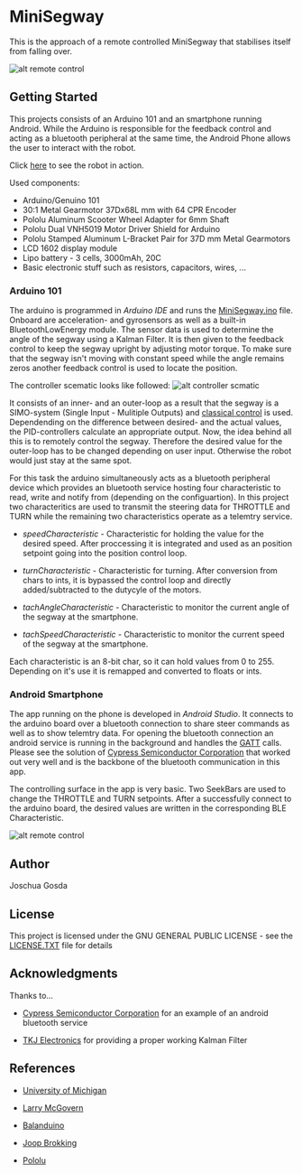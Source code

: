 # MiniSegway

This is the approach of a remote controlled MiniSegway that stabilises itself from falling over.

![alt remote control](https://github.com/JoschuaGosda/RobotControl/blob/master/IMGL9399.jpg)

## Getting Started

This projects consists of an Arduino 101 and an smartphone running Android. While the Arduino is responsible for the feedback control and acting as a bluetooth peripheral at the same time, the Android Phone  allows the user to interact with the robot. 

Click [here](https://youtu.be/_MlyZ8UsYA4) to see the robot in action.

Used components:
* Arduino/Genuino 101
* 30:1 Metal Gearmotor 37Dx68L mm with 64 CPR Encoder
* Pololu Aluminum Scooter Wheel Adapter for 6mm Shaft
* Pololu Dual VNH5019 Motor Driver Shield for Arduino
* Pololu Stamped Aluminum L-Bracket Pair for 37D mm Metal Gearmotors
* LCD 1602 display module
* Lipo battery - 3 cells, 3000mAh, 20C
* Basic electronic stuff such as resistors, capacitors, wires, ...


### Arduino 101

The arduino is programmed in *Arduino IDE* and runs the [MiniSegway.ino](https://github.com/JoschuaGosda/RobotControl/blob/master/MiniSegway.ino) file. Onboard are acceleration- and gyrosensors as well as a built-in BluetoothLowEnergy module. 
The sensor data is used to determine the angle of the segway using a Kalman Filter. It is then given to the feedback control to keep the segway upright by adjusting motor torque.
To make sure that the segway isn't moving with constant speed while the angle remains zeros another feedback control is used to locate the position.

The controller scematic looks like followed:
![alt controller scmatic](https://github.com/JoschuaGosda/RobotControl/blob/master/contoller_scematic.PNG)

It consists of an inner- and an outer-loop as a result that the segway is a SIMO-system (Single Input - Mulitiple Outputs) and [classical control](https://en.wikipedia.org/wiki/Classical_control_theory) is used.
Dependending on the difference between  desired- and the actual values, the PID-controllers calculate an appropriate output.
Now, the idea behind all this is to remotely control the segway. Therefore the desired value for the outer-loop has to  be changed depending on user input. Otherwise the robot  would just stay at the same spot.

 For this task the arduino simultaneously acts as a bluetooth peripheral device which provides an bluetooth service hosting four characteristic to read, write and notify from (depending on the configuartion).
In this project two characteritics are used to transmit the steering data for THROTTLE and TURN while the remaining two characteristics operate as a telemtry service.
    
* *speedCharacteristic*     - Characteristic for holding the value for the desired speed. After proccessing it is integrated and used as an position setpoint going into the position control loop.
    
* *turnCharacteristic*      - Characteristic for turning. After conversion from chars to ints, it is bypassed the control loop and                                     directly added/subtracted to the dutycyle of the motors.

* *tachAngleCharacteristic* - Characteristic to monitor the current angle of the segway at the smartphone.
                                  
* *tachSpeedCharacteristic* - Characteristic to monitor the current speed of the segway at the smartphone.

Each characteristic is an 8-bit char, so it can hold values from 0 to 255. Depending on it's use it is remapped and converted to floats or ints.


### Android Smartphone

The app running on the phone is developed in *Android Studio*. It connects to the arduino board over a bluetooth connection to share steer commands as well as to show telemtry data. 
For opening the bluetooth connection an android service is running in the background and handles the [GATT](https://www.bluetooth.com/specifications/gatt/generic-attributes-overview) calls. Please see the solution of [Cypress Semiconductor Corporation](https://github.com/cypresssemiconductorco) that worked out very well and is the backbone of the bluetooth communication in this app.

The controlling surface in the app is very basic. Two SeekBars are used to change the THROTTLE and TURN setpoints.
After a successfully connect to the arduino board, the desired values are written in the corresponding BLE Characteristic. 

![alt remote control](https://github.com/JoschuaGosda/RobotControl/blob/master/Remote_Control.jpg)



## Author

Joschua Gosda

## License

This project is licensed under the GNU GENERAL PUBLIC LICENSE - see the [LICENSE.TXT](https://github.com/JoschuaGosda/RobotControl/blob/master/LICENSE) file for details

## Acknowledgments

Thanks to...

* [Cypress Semiconductor Corporation](https://github.com/cypresssemiconductorco) for an example of an android bluetooth service

* [TKJ Electronics](https://github.com/TKJElectronics) for providing a proper working Kalman Filter


## References

* [University of Michigan](http://ctms.engin.umich.edu/CTMS/index.php?example=InvertedPendulum&section=SystemModeling)

* [Larry McGovern](https://github.com/elkayem)

* [Balanduino](http://www.balanduino.net/)

* [Joop Brokking](https://www.youtube.com/watch?v=6WWqo-Yr8lA&index=8&list=PL8mxJLcRPjiGwBP5mI8rz6H5yGMlk0XLK&t=19s)

* [Pololu](https://www.pololu.com/)





